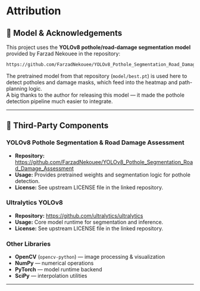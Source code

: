 # Attribution

## 📣 Model & Acknowledgements

This project uses the **YOLOv8 pothole/road-damage segmentation model** provided by Farzad Nekouee in the repository:

```bash
https://github.com/FarzadNekouee/YOLOv8_Pothole_Segmentation_Road_Damage_Assessment
```

The pretrained model from that repository (`model/best.pt`) is used here to detect potholes and damage masks, which feed into the heatmap and path-planning logic.  
A big thanks to the author for releasing this model — it made the pothole detection pipeline much easier to integrate.

---

## 🔗 Third-Party Components

### YOLOv8 Pothole Segmentation & Road Damage Assessment
- **Repository:** https://github.com/FarzadNekouee/YOLOv8_Pothole_Segmentation_Road_Damage_Assessment  
- **Usage:** Provides pretrained weights and segmentation logic for pothole detection.  
- **License:** See upstream LICENSE file in the linked repository.  

### Ultralytics YOLOv8
- **Repository:** https://github.com/ultralytics/ultralytics  
- **Usage:** Core model runtime for segmentation and inference.  
- **License:** See upstream LICENSE file in the linked repository.  

### Other Libraries
- **OpenCV** (`opencv-python`) — image processing & visualization  
- **NumPy** — numerical operations  
- **PyTorch** — model runtime backend  
- **SciPy** — interpolation utilities  

---
